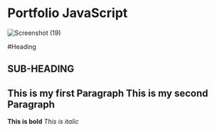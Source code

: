 Portfolio JavaScript
===
![Screenshot (19)](https://user-images.githubusercontent.com/45981967/80264320-a90a1900-8648-11ea-89d2-37176949ee1d.png)

#Heading

SUB-HEADING
---
This is my first Paragraph
This is my second Paragraph
---
**This is bold**
*This is italic*
